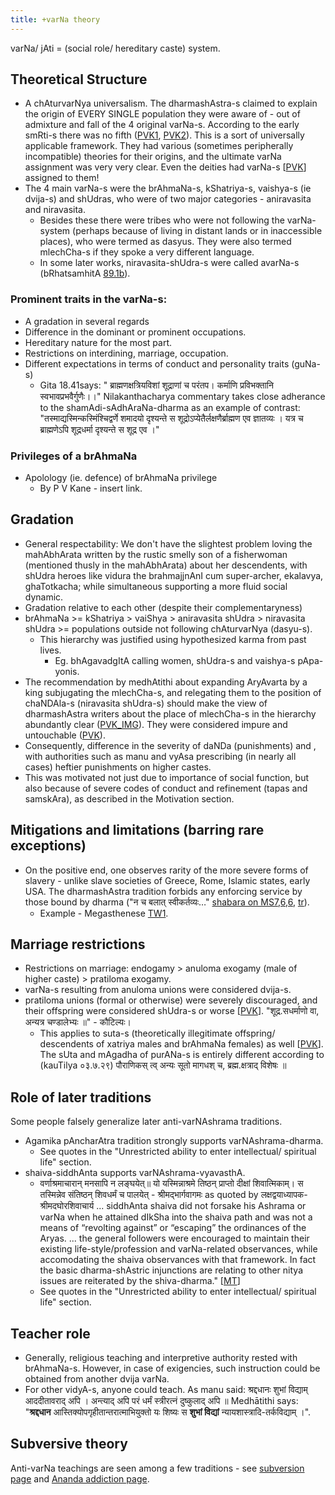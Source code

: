 ```yaml
---
title: +varNa theory
---
```


varNa/ jAti = (social role/ hereditary caste) system.  

## Theoretical Structure
- A chAturvarNya universalism. The dharmashAstra-s claimed to explain the origin of EVERY SINGLE population they were aware of - out of admixture and fall of the 4 original varNa-s. According to the early smRti-s there was no fifth ([PVK1](http://i.imgur.com/l0XuhbQ.jpg), [PVK2](http://i.imgur.com/LRHL6vV.jpg)). This is a sort of universally applicable framework. They had various  (sometimes peripherally incompatible) theories for their origins, and the ultimate varNa assignment was very very clear. Even the deities had varNa-s \[[PVK](https://archive.org/stream/historyofdharmas029210mbp#page/n99/mode/2up)\] assigned to them! 
- The 4 main varNa-s were the brAhmaNa-s, kShatriya-s, vaishya-s (ie dvija-s) and shUdras, who were of two major categories - aniravasita and niravasita.
    - Besides these there were tribes who were not following the varNa-system (perhaps because of living in distant lands or in inaccessible places), who were termed as dasyus. They were also termed mlechCha-s if they spoke a very different language.
    - In some later works, niravasita-shUdra-s were called avarNa-s (bRhatsamhitA [89.1b](https://archive.org/stream/Brihatsamhita/brihatsamhita#page/n709/mode/2up)).

### Prominent traits in the varNa-s:
- A gradation in several regards
- Difference in the dominant or prominent occupations.
- Hereditary nature for the most part.
- Restrictions on interdining, marriage, occupation.
- Different expectations in terms of conduct and personality traits (guNa-s)
    - Gita 18.41says: " ब्राह्मणक्षत्रियविशां शूद्राणां च परंतप। कर्माणि प्रविभक्तानि स्वभावप्रभवैर्गुणैः।।" Nilakanthacharya commentary takes close adherance to the shamAdi-sAdhAraNa-dharma as an example of contrast: "तस्माद्यस्मिन्कस्मिंश्चिद्वर्णे शमादयो दृश्यन्ते स शूद्रोऽप्येतैर्लक्षणैर्ब्राह्मण एव ज्ञातव्यः । यत्र च ब्राह्मणेऽपि शूद्रधर्मा दृश्यन्ते स शूद्र एव ।"

### Privileges of a brAhmaNa
- Apolology (ie. defence) of brAhmaNa privilege
  - By P V Kane - insert link.



## Gradation
- General respectability: We don't have the slightest problem loving the mahAbhArata written by the rustic smelly son of a fisherwoman (mentioned thusly in the mahAbhArata) about her descendents, with shUdra heroes like vidura the brahmajjnAnI cum super-archer, ekalavya, ghaTotkacha; while simultaneous supporting a more fluid social dynamic.
- Gradation relative to each other (despite their complementaryness)
- brAhmaNa >= kShatriya > vaiShya > aniravasita shUdra > niravasita shUdra >= populations outside not following chAturvarNya (dasyu-s). 
    - This hierarchy was justified using hypothesized karma from past lives.
        - Eg. bhAgavadgItA calling women, shUdra-s and vaishya-s pApa-yonis.
- The recommendation by medhAtithi about expanding AryAvarta by a king subjugating the mlechCha-s, and relegating them to the position of chaNDAla-s (niravasita shUdra-s) should make the view of dharmashAstra writers about the place of mlechCha-s in the hierarchy abundantly clear ([PVK_IMG](http://i.imgur.com/rWyjGFD.jpg)). They were considered impure and untouchable ([PVK](https://archive.org/stream/historyofdharmas029210mbp#page/n225/mode/2up)).
- Consequently, difference in the severity of daNDa (punishments) and , with authorities such as manu and vyAsa prescribing (in nearly all cases) heftier punishments on higher castes.
- This was motivated not just due to importance of social function, but also because of severe codes of conduct and refinement (tapas and samskAra), as described in the Motivation section.

## Mitigations and limitations (barring rare exceptions)

- On the positive end, one observes rarity of the more severe forms of slavery - unlike slave societies of Greece, Rome, Islamic states, early USA. The dharmashAstra tradition forbids any enforcing service by those bound by dharma ("न च बलात् स्वीकर्तव्यः…" [shabara on MS7,6,6](https://imgur.com/a/BWs34%5C), [tr](https://archive.org/stream/in.ernet.dli.2015.282745/2015.282745.Sabara-Bhasya#page/n493/mode/2up)).
    - Example - Megasthenese [TW1](https://twitter.com/Rjrasva/status/721326921724882945).

## Marriage restrictions
- Restrictions on marriage: endogamy > anuloma exogamy (male of higher caste) > pratiloma exogamy.
- varNa-s resulting from anuloma unions were considered dvija-s.
- pratiloma unions (formal or otherwise) were severely discouraged, and their offspring were considered shUdra-s or worse \[[PVK](https://archive.org/stream/historyofdharmas029210mbp#page/n109/mode/2up)\]. "शूद्र.सधर्माणो वा, अन्यत्र चण्डालेभ्यः ॥" \- कौटिल्यः।
    - This applies to suta-s (theoretically illegitimate offspring/ descendents of xatriya males and brAhmaNa females) as well \[[PVK](https://archive.org/stream/historyofdharmas029210mbp#page/n155/mode/2up)\]. The sUta and mAgadha of purANa-s is entirely different according to (kauTilya ०३.७.२९) पौराणिकस् त्व् अन्यः सूतो मागधश् च, ब्रह्म.क्षत्राद् विशेषः ॥


## Role of later traditions

Some people falsely generalize later anti-varNAshrama traditions. 

- Agamika pAncharAtra tradition strongly supports varNAshrama-dharma.
    - See quotes in the "Unrestricted ability to enter intellectual/ spiritual life" section.
- shaiva-siddhAnta supports varNAshrama-vyavasthA.
    - वर्णाश्रमाचारान् मनसापि न लङ्घयेत्॥ यो यस्मिन्नाश्रमे तिष्ठन् प्राप्तो दीक्षां शिवात्मिकाम्। स तस्मिन्नेव संतिष्ठन् शिवधर्मं च पालयेत् - श्रीमद्भार्गवागमः as quoted by लक्षद्वयाध्यापक-श्रीमदघोरशिवाचार्य ... siddhAnta shaiva did not forsake his Ashrama or varNa when he attained dIkSha into the shaiva path and was not a means of “revolting against” or “escaping” the ordinances of the Aryas. ... the general followers were encouraged to maintain their existing life-style/profession and varNa-related observances, while accomodating the shaiva observances with that framework. In fact the basic dharma-shAstric injunctions are relating to other nitya issues are reiterated by the shiva-dharma." \[[MT](https://manasataramgini.wordpress.com/2006/06/23/siddhanta-tantrics-and-the-mainstream-brahminical-path/)\]
    - See quotes in the "Unrestricted ability to enter intellectual/ spiritual life" section.

## Teacher role
- Generally, religious teaching and interpretive authority rested with brAhmaNa-s. However, in case of exigencies, such instruction could be obtained from another dvija varNa.
- For other vidyA-s, anyone could teach. As manu said: श्रद्दधानः शुभां विद्याम् आददीतावराद् अपि । अन्त्याद् अपि परं धर्मं स्त्रीरत्नं दुष्कुलाद् अपि ॥ Medhātithi says: "**श्रद्दधान** आस्तिक्योपगृहीतान्तरात्माभियुक्तो यः शिष्यः स **शुभां विद्यां** न्यायशास्त्रादि-तर्कविद्याम् ।".

## Subversive theory
Anti-varNa teachings are seen among a few traditions - see [subversion page](../../../rivals/ananda-addiction/) and [Ananda addiction page](../../../rivals/ananda-addiction/).